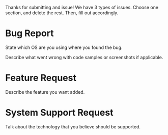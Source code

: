 Thanks for submitting and issue!  We have 3 types of issues.  Choose one section, and delete the rest.  Then, fill out accordingly.

# Bug Report
State which OS are you using where you found the bug.

Describe what went wrong with code samples or screenshots if applicable.

# Feature Request
Describe the feature you want added.

# System Support Request
Talk about the technology that you believe should be supported.
